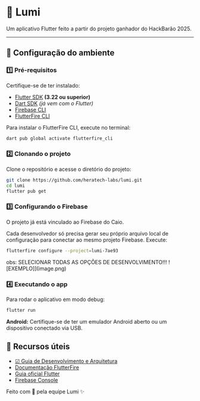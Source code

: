 # 🚀 Lumi

Um aplicativo Flutter feito a partir do projeto ganhador do HackBarão 2025.

-----

## 🧩 Configuração do ambiente

### 1️⃣ Pré-requisitos

Certifique-se de ter instalado:

  - [Flutter SDK](https://flutter.dev/docs/get-started/install) **(3.22 ou superior)**
  - [Dart SDK](https://dart.dev/get-dart) *(já vem com o Flutter)*
  - [Firebase CLI](https://firebase.google.com/docs/cli)
  - [FlutterFire CLI](https://firebase.flutter.dev/docs/cli/)

Para instalar o FlutterFire CLI, execute no terminal:

```bash
dart pub global activate flutterfire_cli
```

### 2️⃣ Clonando o projeto

Clone o repositório e acesse o diretório do projeto:

```bash
git clone https://github.com/heratech-labs/lumi.git
cd lumi
flutter pub get
```

### 3️⃣ Configurando o Firebase

O projeto já está vinculado ao Firebase do Caio.

Cada desenvolvedor só precisa gerar seu próprio arquivo local de configuração para conectar ao mesmo projeto Firebase.
Execute:

```bash
flutterfire configure --project=lumi-7ae93
```

obs: SELECIONAR TODAS AS OPÇÕES DE DESENVOLVIMENTO!!!
![EXEMPLO]](image.png)

### 4️⃣ Executando o app

Para rodar o aplicativo em modo debug:

```bash
flutter run
```

**Android:**
Certifique-se de ter um emulador Android aberto ou um dispositivo conectado via USB.

## 🔗 Recursos úteis

  - [☑ Guia de Desenvolvimento e Arquitetura](devGuide.md)
  - [Documentação FlutterFire](https://firebase.flutter.dev/docs/overview)
  - [Guia oficial Flutter](https://flutter.dev/docs)
  - [Firebase Console](https://console.firebase.google.com/)

Feito com 💙 pela equipe Lumi ✨